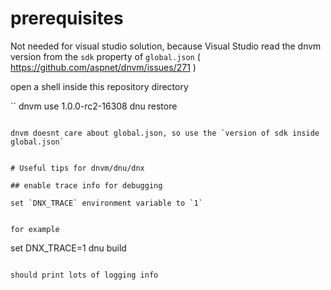 
# prerequisites

Not needed for visual studio solution, because Visual Studio read the dnvm  version from the `sdk` property of `global.json` ( https://github.com/aspnet/dnvm/issues/271 )


open a shell inside this repository directory

``
dnvm use 1.0.0-rc2-16308
dnu restore
```

dnvm doesnt care about global.json, so use the `version of sdk inside global.json`


# Useful tips for dnvm/dnu/dnx

## enable trace info for debugging

set `DNX_TRACE` environment variable to `1`


for example

```
set DNX_TRACE=1
dnu build
```

should print lots of logging info


